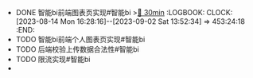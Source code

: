 - DONE 智能bi前端图表页实现#智能bi >[🍅 30min](#agenda-pomo://?t=f-1692001711018-1800)
  :LOGBOOK:
  CLOCK: [2023-08-14 Mon 16:28:16]--[2023-09-02 Sat 13:52:34] =>  453:24:18
  :END:
- TODO 智能bi前端个人图表页实现#智能bi
- TODO 后端校验上传数据合法性#智能bi
- TODO 限流实现#智能bi
-